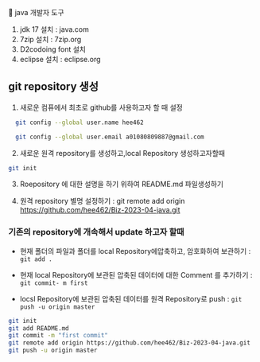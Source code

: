 :horse: java 개발자 도구
1. jdk 17 설치 : java.com
2. 7zip 설치 : 7zip.org
3. D2codoing font 설치
4. eclipse 설치 : eclipse.org

## git repository 생성
1. 새로운 컴퓨에서 최초로 github를 사용하고자 할 때 설정
```bash
  git config --global user.name hee462

  git config --global user.email a01080809887@gmail.com

```
2. 새로운 원격 repository를 생성하고,local Repository 생성하고자할때
```bash
git init
```

3. Roepository 에 대한 설명을 하기 위하여 README.md 파일생성하기

4. 원격 repository 별명 설정하기 : git remote add origin https://github.com/hee462/Biz-2023-04-java.git

### 기존의 repository에 개속해서 update 하고자 할때
 

- 현재 폴더의 파일과 폴더를  local Repository에압축하고, 암호화하여 보관하기 : `git add .`

- 현재 local Repository에 보관된 압축된 데이터에 대한 Comment 를 추가하기 : ` git commit- m first`

- locsl Repository에 보관된 압축된 데이터를 원격 Repository로 push : `git push -u origin master`

``` bash
git init
git add README.md
git commit -m "first commit"
git remote add origin https://github.com/hee462/Biz-2023-04-java.git
git push -u origin master